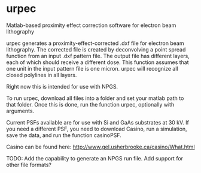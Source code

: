 # urpec
Matlab-based proximity effect correction software for electron beam lithography

urpec generates a proximity-effect-corrected .dxf file for electron beam lithography. The corrected file is created by deconvolving a point spread function from an input .dxf pattern file. The output file has different layers, each of which should receive a different dose. This function assumes that one unit in the input pattern file is one micron. urpec will recognize all closed polylines in all layers.

Right now this is intended for use with NPGS.

To run urpec, download all files into a folder and set your matlab path to that folder. Once this is done, run the function urpec, optionally with arguments.

Current PSFs available are for use with Si and GaAs substrates at 30 kV. If you need a different PSF, you need to download Casino, run a simulation, save the data, and run the function casinoPSF.

Casino can be found here:
http://www.gel.usherbrooke.ca/casino/What.html

TODO:
Add the capability to generate an NPGS run file.
Add support for other file formats?




